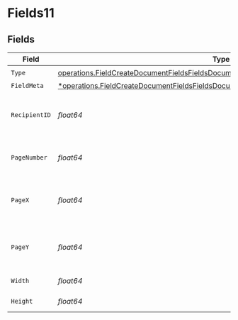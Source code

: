 # Fields11


## Fields

| Field                                                                                                                                                                                             | Type                                                                                                                                                                                              | Required                                                                                                                                                                                          | Description                                                                                                                                                                                       |
| ------------------------------------------------------------------------------------------------------------------------------------------------------------------------------------------------- | ------------------------------------------------------------------------------------------------------------------------------------------------------------------------------------------------- | ------------------------------------------------------------------------------------------------------------------------------------------------------------------------------------------------- | ------------------------------------------------------------------------------------------------------------------------------------------------------------------------------------------------- |
| `Type`                                                                                                                                                                                            | [operations.FieldCreateDocumentFieldsFieldsDocumentsFieldsRequestRequestBody11Type](../../models/operations/fieldcreatedocumentfieldsfieldsdocumentsfieldsrequestrequestbody11type.md)            | :heavy_check_mark:                                                                                                                                                                                | N/A                                                                                                                                                                                               |
| `FieldMeta`                                                                                                                                                                                       | [*operations.FieldCreateDocumentFieldsFieldsDocumentsFieldsRequestRequestBody11FieldMeta](../../models/operations/fieldcreatedocumentfieldsfieldsdocumentsfieldsrequestrequestbody11fieldmeta.md) | :heavy_minus_sign:                                                                                                                                                                                | N/A                                                                                                                                                                                               |
| `RecipientID`                                                                                                                                                                                     | *float64*                                                                                                                                                                                         | :heavy_check_mark:                                                                                                                                                                                | The ID of the recipient to create the field for.                                                                                                                                                  |
| `PageNumber`                                                                                                                                                                                      | *float64*                                                                                                                                                                                         | :heavy_check_mark:                                                                                                                                                                                | The page number the field will be on.                                                                                                                                                             |
| `PageX`                                                                                                                                                                                           | *float64*                                                                                                                                                                                         | :heavy_check_mark:                                                                                                                                                                                | The X coordinate of where the field will be placed.                                                                                                                                               |
| `PageY`                                                                                                                                                                                           | *float64*                                                                                                                                                                                         | :heavy_check_mark:                                                                                                                                                                                | The Y coordinate of where the field will be placed.                                                                                                                                               |
| `Width`                                                                                                                                                                                           | *float64*                                                                                                                                                                                         | :heavy_check_mark:                                                                                                                                                                                | The width of the field.                                                                                                                                                                           |
| `Height`                                                                                                                                                                                          | *float64*                                                                                                                                                                                         | :heavy_check_mark:                                                                                                                                                                                | The height of the field.                                                                                                                                                                          |